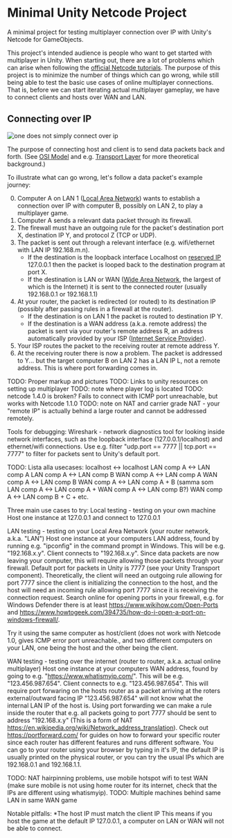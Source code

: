 # Minimal Unity Netcode Project
A minimal project for testing multiplayer connection over IP with Unity's Netcode for GameObjects.

This project's intended audience is people who want to get started with multiplayer in Unity. When starting out, there are a lot of problems which can arise when following the [official Netcode tutorials](https://docs-multiplayer.unity3d.com/netcode/current/about/). The purpose of this project is to minimize the number of things which can go wrong, while still being able to test the basic use cases of online multiplayer connections. That is, before we can start iterating actual multiplayer gameplay, we have to connect clients and hosts over WAN and LAN.

## Connecting over IP
![one does not simply connect over ip](https://github.com/jkvastad/Minimal-Unity-Netcode-Project/assets/9295196/7f7f6cb1-ef0b-41cc-930b-ab5cccf9ceed)

The purpose of connecting host and client is to send data packets back and forth. (See [OSI Model](https://en.wikipedia.org/wiki/OSI_model) and e.g. [Transport Layer](https://en.wikipedia.org/wiki/Transport_layer) for more theoretical background.)

To illustrate what can go wrong, let's follow a data packet's example journey:

0. Computer A on LAN 1  ([Local Area Network](https://en.wikipedia.org/wiki/Local_area_network)) wants to establish a connection over IP with computer B, possibly on LAN 2, to play a multiplayer game.
1. Computer A sends a relevant data packet through its firewall.
2. The firewall must have an outgoing rule for the packet's destination port X, destination IP Y, and protocol Z (TCP or UDP).
3. The packet is sent out through a relevant interface (e.g. wifi/ethernet with LAN IP 192.168.m.n).
   - If the destination is the loopback interface Localhost on [reserved IP](https://en.wikipedia.org/wiki/Reserved_IP_addresses) 127.0.0.1 then the packet is looped back to the destination program at port X.
   - If the destination is LAN or WAN ([Wide Area Network](https://en.wikipedia.org/wiki/Wide_area_network), the largest of which is the Internet) it is sent to the connected router (usually 192.168.0.1 or 192.168.1.1)
4. At your router, the packet is redirected (or routed) to its destination IP (possibly after passing rules in a firewall at the router).
   - If the destination is on LAN 1 the packet is routed to destination IP Y.
   - If the destination is a WAN address (a.k.a. remote address) the packet is sent via your router's remote address R, an address automatically provided by your ISP ([Internet Service Provider](https://en.wikipedia.org/wiki/Internet_service_provider)).
5. Your ISP routes the packet to the receiving router at remote address Y.
6. At the receiving router there is now a problem. The packet is addressed to Y... but the target computer B on LAN 2 has a LAN IP L, not a remote address. This is where port forwarding comes in.


TODO: Proper markup and pictures
TODO: Links to unity resources on setting up multiplayer
TODO: note where player log is located
TODO: netcode 1.4.0 is broken? Fails to connect with ICMP port unreachable, but works with Netcode 1.1.0
TODO: note on NAT and carrier grade NAT - your "remote IP" is actually behind a large router and cannot be addressed remotely.

Tools for debugging:
Wireshark - network diagnostics tool for looking inside network interfaces, such as the loopback interface (127.0.0.1/localhost) and ethernet/wifi connections. Use e.g. filter "udp.port == 7777 || tcp.port == 7777" to filter for packets sent to Unity's default port.

TODO: Lista alla usecases: 
localhost <-> localhost
LAN comp A <-> LAN comp A
LAN comp A <-> LAN comp B
WAN comp A <-> LAN comp A
WAN comp A <-> LAN comp B
WAN comp A <-> LAN comp A + B (samma som LAN comp A <-> LAN comp A + WAN comp A <-> LAN comp B?)
WAN comp A <-> LAN comp B + C + etc.

Three main use cases to try:
Local testing - testing on your own machine
Host one instance at 127.0.0.1 and connect to 127.0.0.1

LAN testing - testing on your Local Area Network (your router network, a.k.a. "LAN")
Host one instance at your computers LAN address, found by running e.g. "ipconfig" in the command prompt in Windows. This will be e.g. "192.168.x.y". Client connects to "192.168.x.y". Since data packets are now leaving your computer, this will require allowing those packets through your firewall. Default port for packets in Unity is 7777 (see your Unity Transport component). Theoretically, the client will need an outgoing rule allowing for port 7777 since the client is initializing the connection to the host, and the host will need an incoming rule allowing port 7777 since it is receiving the connection request. Search online for opening ports in your firewall, e.g. for Windows Defender there is at least https://www.wikihow.com/Open-Ports and https://www.howtogeek.com/394735/how-do-i-open-a-port-on-windows-firewall/.

Try it using the same computer as host/client (does not work with Netcode 1.0, gives ICMP error port unreachable., and two different computers on your LAN, one being the host and the other being the client.

WAN testing - testing over the internet (router to router, a.k.a. actual online multiplayer)
Host one instance at your computers WAN address, found by going to e.g. "https://www.whatismyip.com/". This will be e.g. "123.456.987.654". Client connects to e.g. "123.456.987.654". This will require port forwaring on the hosts router as a packet arriving at the roters external/outward facing IP "123.456.987.654" will not know what the internal LAN IP of the host is. Using port forwarding we can make a rule inside the router that e.g. all packets going to port 7777 should be sent to address "192.168.x.y" (This is a form of NAT https://en.wikipedia.org/wiki/Network_address_translation). Check out https://portforward.com/ for guides on how to forward your specific router since each router has different features and runs different software. You can go to your router using your browser by typing in it's IP, the default IP is usually printed on the physical router, or you can try the usual IPs which are 192.168.0.1 and 192.168.1.1.

TODO: NAT hairpinning problems, use mobile hotspot wifi to test WAN (make sure mobile is not using home router for its internet, check that the IPs are different using whatismyip).
TODO: Multiple machines behind same LAN in same WAN game

Notable pitfalls:
*The host IP must match the client IP
	This means if you host the game at the default IP 127.0.0.1, a computer on LAN or WAN will not be able to connect.
